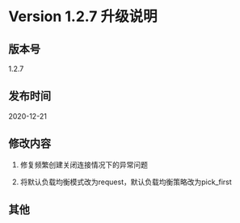 # Version 1.2.7 升级说明                               

## 版本号

1.2.7

## 发布时间

2020-12-21


## 修改内容

1. 修复频繁创建关闭连接情况下的异常问题

2. 将默认负载均衡模式改为request，默认负载均衡策略改为pick_first

## 其他

